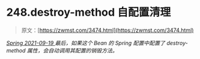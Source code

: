 <!--yml
category: 未分类
date: 0001-01-01 00:00:00
-->

# 248.destroy-method 自配置清理

> 原文：[https://zwmst.com/3474.html](https://zwmst.com/3474.html)

   [ *Spring* ](https://zwmst.com/spring)*[ <time datetime="2021-09-19T19:53:26+08:00"> 2021-09-19 </time> ](https://zwmst.com/3474.html)  最后，如果这个 Bean 的 Spring 配置中配置了 destroy-method 属性，会自动调用其配置的销毁方法。*